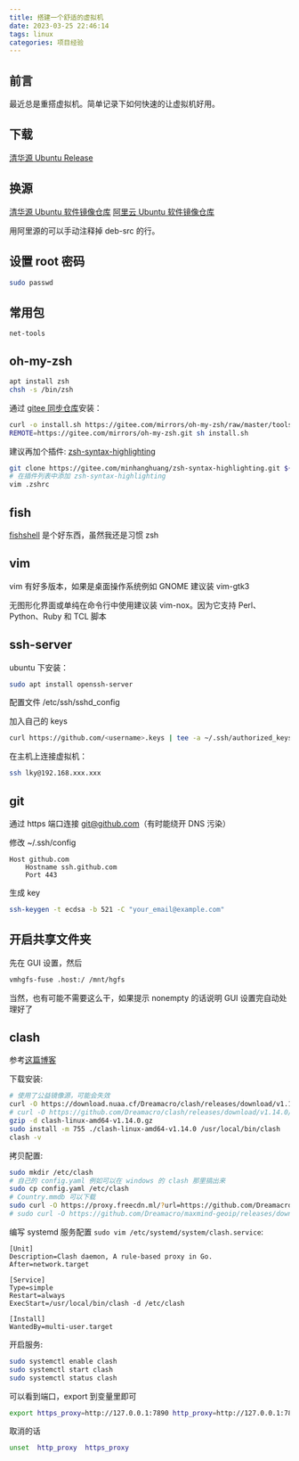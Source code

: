 ```yaml
---
title: 搭建一个舒适的虚拟机
date: 2023-03-25 22:46:14
tags: linux
categories: 项目经验
---
```


## 前言

最近总是重搭虚拟机。简单记录下如何快速的让虚拟机好用。

## 下载

[清华源 Ubuntu Release](https://mirrors.tuna.tsinghua.edu.cn/ubuntu-releases/)

## 换源

[清华源 Ubuntu 软件镜像仓库](https://mirrors.tuna.tsinghua.edu.cn/help/ubuntu/)
[阿里云 Ubuntu 软件镜像仓库](https://developer.aliyun.com/mirror/ubuntu)

用阿里源的可以手动注释掉 deb-src 的行。

## 设置 root 密码

```bash
sudo passwd
```

## 常用包

```text
net-tools
```

## oh-my-zsh

```bash
apt install zsh
chsh -s /bin/zsh
```

通过 [gitee 同步仓库](https://gitee.com/mirrors/oh-my-zsh)安装：

```bash
curl -o install.sh https://gitee.com/mirrors/oh-my-zsh/raw/master/tools/install.sh
REMOTE=https://gitee.com/mirrors/oh-my-zsh.git sh install.sh
```

建议再加个插件: [zsh-syntax-highlighting](https://gitee.com/testbook/zsh-syntax-highlighting)

```bash
git clone https://gitee.com/minhanghuang/zsh-syntax-highlighting.git ${ZSH_CUSTOM:-~/.oh-my-zsh/custom}/plugins/zsh-syntax-highlighting
# 在插件列表中添加 zsh-syntax-highlighting
vim .zshrc
```

## fish

[fishshell](https://fishshell.com/) 是个好东西，虽然我还是习惯 zsh

## vim

vim 有好多版本，如果是桌面操作系统例如 GNOME 建议装 vim-gtk3

无图形化界面或单纯在命令行中使用建议装 vim-nox。因为它支持 Perl、Python、Ruby 和 TCL 脚本

## ssh-server

ubuntu 下安装：

```bash
sudo apt install openssh-server
```

配置文件 /etc/ssh/sshd_config

加入自己的 keys

```bash
curl https://github.com/<username>.keys | tee -a ~/.ssh/authorized_keys
```

在主机上连接虚拟机：

```bash
ssh lky@192.168.xxx.xxx
```

## git

通过 https 端口连接 git@github.com（有时能绕开 DNS 污染）

修改 ~/.ssh/config

```text
Host github.com
    Hostname ssh.github.com
    Port 443
```

生成 key

```bash
ssh-keygen -t ecdsa -b 521 -C "your_email@example.com"
```

## 开启共享文件夹

先在 GUI 设置，然后

```bash
vmhgfs-fuse .host:/ /mnt/hgfs
```

当然，也有可能不需要这么干，如果提示 nonempty 的话说明 GUI 设置完自动处理好了

## clash

参考[这篇博客](https://blog.iswiftai.com/posts/clash-linux/)

下载安装:

```bash
# 使用了公益镜像源，可能会失效
curl -O https://download.nuaa.cf/Dreamacro/clash/releases/download/v1.14.0/clash-linux-amd64-v1.14.0.gz
# curl -O https://github.com/Dreamacro/clash/releases/download/v1.14.0/clash-linux-amd64-v1.14.0.gz
gzip -d clash-linux-amd64-v1.14.0.gz
sudo install -m 755 ./clash-linux-amd64-v1.14.0 /usr/local/bin/clash
clash -v
```

拷贝配置:

```bash
sudo mkdir /etc/clash
# 自己的 config.yaml 例如可以在 windows 的 clash 那里搞出来
sudo cp config.yaml /etc/clash
# Country.mmdb 可以下载
sudo curl -O https://proxy.freecdn.ml/?url=https://github.com/Dreamacro/maxmind-geoip/releases/download/20230512/Country.mmdb
# sudo curl -O https://github.com/Dreamacro/maxmind-geoip/releases/download/20230512/Country.mmdb
```

编写 systemd 服务配置 `sudo vim /etc/systemd/system/clash.service`:

```text
[Unit]
Description=Clash daemon, A rule-based proxy in Go.
After=network.target

[Service]
Type=simple
Restart=always
ExecStart=/usr/local/bin/clash -d /etc/clash

[Install]
WantedBy=multi-user.target
```

开启服务:

```bash
sudo systemctl enable clash
sudo systemctl start clash
sudo systemctl status clash
```

可以看到端口，export 到变量里即可

```bash
export https_proxy=http://127.0.0.1:7890 http_proxy=http://127.0.0.1:7890
```

取消的话

```bash
unset  http_proxy  https_proxy
```
